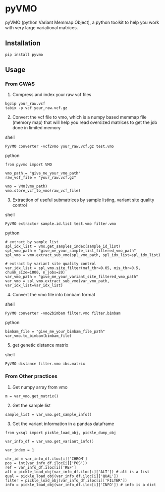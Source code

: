# pyVMO
pyVMO (python Variant Memmap Object), a python toolkit to help you work with very large variational matrices.


## Installation
```
pip install pyvmo
```

## Usage

### From GWAS

1. Compress and index your raw vcf files
```
bgzip your_raw.vcf
tabix -p vcf your_raw.vcf.gz
```

2. Convert the vcf file to vmo, which is a numpy based memmap file (memory map) that will help you read oversized matrices to get the job done in limited memory

shell
```
PyVMO converter -vcf2vmo your_raw.vcf.gz test.vmo
```

python
```
from pyvmo import VMO

vmo_path = "give_me_your_vmo_path"
raw_vcf_file = "your_raw.vcf.gz"

vmo = VMO(vmo_path)
vmo.store_vcf_to_vmo(raw_vcf_file)
```

3. Extraction of useful submatrices by sample listing, variant site quality control

shell
```
PyVMO extractor sample.id.list test.vmo filter.vmo
```

python
```
# extract by sample list
spl_idx_list = vmo.get_samples_index(sample_id_list)
spl_vmo_path = "give_me_your_sample_list_filtered_vmo_path"
spl_vmo = vmo.extract_sub_vmo(spl_vmo_path, spl_idx_list=spl_idx_list)

# extract by variant site quality control
var_idx_list = spl_vmo.site_filter(maf_thr=0.05, mis_thr=0.5, chunk_size=1000, n_jobs=20)
var_vmo_path = "give_me_your_variant_site_filtered_vmo_path"
var_vmo = spl_vmo.extract_sub_vmo(var_vmo_path, var_idx_list=var_idx_list)
```

4. Convert the vmo file into bimbam format

shell
```
PyVMO converter -vmo2bimbam filter.vmo filter.bimbam
```

python
```
bimbam_file = "give_me_your_bimbam_file_path"
var_vmo.to_bimbam(bimbam_file)
```

5. get genetic distance matrix

shell
```
PyVMO distance filter.vmo ibs.matrix
```

### From Other practices

1. Get numpy array from vmo
```
m = var_vmo.get_matrix()
```

2. Get the sample list
```
sample_list = var_vmo.get_sample_info()
```

3. Get the variant information in a pandas dataframe
```
from yxsql import pickle_load_obj, pickle_dump_obj

var_info_df = var_vmo.get_variant_info()

var_index = 1

chr_id = var_info_df.iloc[i]['CHROM']
pos = int(var_info_df.iloc[i]['POS'])
ref = var_info_df.iloc[i]['REF']
alt = pickle_load_obj(var_info_df.iloc[i]['ALT']) # alt is a list
qual = pickle_load_obj(var_info_df.iloc[i]['QUAL'])
filter = pickle_load_obj(var_info_df.iloc[i]['FILTER'])
info = pickle_load_obj(var_info_df.iloc[i]['INFO']) # info is a dict
```